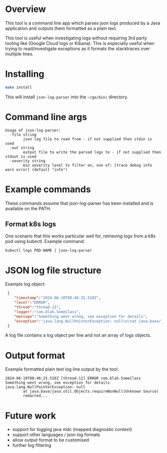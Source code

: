 # Overview
This tool is a command line app which parses json logs produced by a Java application and outputs them formatted as a plain text.

This tool is useful when investigating logs without requiring 3rd party tooling like (Google Cloud logs or Kibana). 
This is especially useful when trying to read/investigate exceptions as it formats the stacktraces over multiple lines.

# Installing
```bash
make install
```
This will install `json-log-parser` into the `~/go/bin/` directory.

# Command line args
```
Usage of json-log-parser:
  -file string
        json log file to read from - if not supplied then stdin is used
  -out string
        output file to write the parsed logs to - if not supplied then stdout is used
  -severity string
        min severity level to filter on, one of: [trace debug info warn error] (default "info")
```

# Example commands
These commands assume that json-log-parser has been installed and is available on the PATH.
## Format k8s logs
One scenario that this works particular well for, retrieving logs from a k8s pod using kubectl.
Example command:
```
kubectl logs POD-NAME | json-log-parser
```

# JSON log file structure
Example log object:
```json
 {
    "timestamp":"2024-06-10T08:46:25.518Z",
    "level":"ERROR",
    "thread":"thread-12",
    "logger":"com.blah.SomeClass",
    "message":"Something went wrong, see exception for details",
    "exception":"java.lang.NullPointerException: null\n\tat java.base/java.util.Objects.requireNonNull(Unknown Source)\n\tredacted..."
 }
 ```
A log file contains a log object per line and not an array of logs objects.

# Output format
Example formatted plain text log line output by the tool:
```
2024-06-10T08:46:25.518Z [thread-12] ERROR com.blah.SomeClass Something went wrong, see exception for details java.lang.NullPointerException: null
        at java.base/java.util.Objects.requireNonNull(Unknown Source)
        redacted...
```

# Future work
- support for logging java mdc (mapped diagnostic context)
- support other languages / json log formats
- allow output format to be customised
- further log filtering
 
